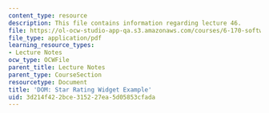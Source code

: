 ```yaml
---
content_type: resource
description: This file contains information regarding lecture 46.
file: https://ol-ocw-studio-app-qa.s3.amazonaws.com/courses/6-170-software-studio-spring-2013/3d214f422bce315227ea5d05853cfada_MIT6_170S13_46-dom-stars.pdf
file_type: application/pdf
learning_resource_types:
- Lecture Notes
ocw_type: OCWFile
parent_title: Lecture Notes
parent_type: CourseSection
resourcetype: Document
title: 'DOM: Star Rating Widget Example'
uid: 3d214f42-2bce-3152-27ea-5d05853cfada
---
```

